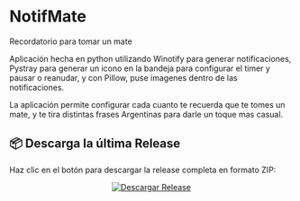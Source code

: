 # NotifMate
Recordatorio para tomar un mate

Aplicación hecha en python utilizando Winotify para generar notificaciones, Pystray para generar un icono en la bandeja para configurar el timer y pausar o reanudar, y con Pillow, puse imagenes dentro de las notificaciones.

La aplicación permite configurar cada cuanto te recuerda que te tomes un mate, y te tira distintas frases Argentinas para darle un toque mas casual.

## 📦 Descarga la última Release

Haz clic en el botón para descargar la release completa en formato ZIP:

<p align="center">
  <a href="[https://github.com/tuusuario/tu-repo/releases/latest/download/tuarchivo.zip](https://github.com/Jota3DArt/NotifMate/releases/download/RecordatorioMate/AvisoMate.rar)" target="_blank">
    <img src="https://img.shields.io/badge/Descargar%20Release-💾-blue?style=for-the-badge" alt="Descargar Release">
  </a>
</p>

